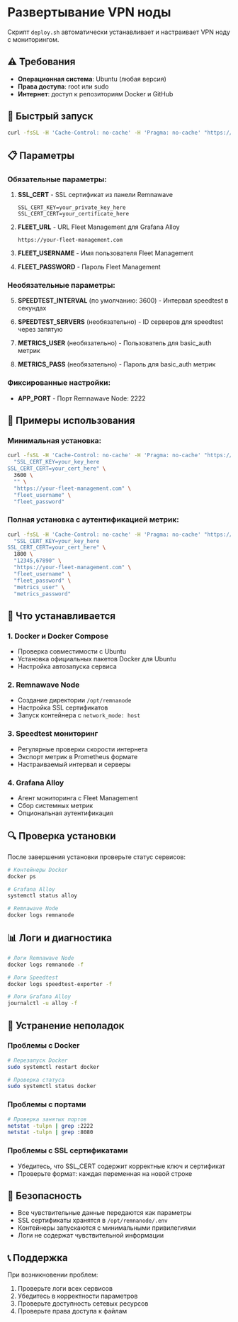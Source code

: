 # Развертывание VPN ноды

Скрипт `deploy.sh` автоматически устанавливает и настраивает VPN ноду с мониторингом.

## ⚠️ Требования

- **Операционная система**: Ubuntu (любая версия)
- **Права доступа**: root или sudo
- **Интернет**: доступ к репозиториям Docker и GitHub

## 🚀 Быстрый запуск

```bash
curl -fsSL -H 'Cache-Control: no-cache' -H 'Pragma: no-cache' "https://raw.githubusercontent.com/Beniamiiin/vpnnode/refs/heads/master/deploy.sh?nocache=$(uuidgen)" | sudo bash -s "{SSL_CERT}" 3600 "" "{FLEET_URL}" "{FLEET_USERNAME}" "{FLEET_PASSWORD}"
```

## 📋 Параметры

### Обязательные параметры:

1. **SSL_CERT** - SSL сертификат из панели Remnawave
   ```
   SSL_CERT_KEY=your_private_key_here
   SSL_CERT_CERT=your_certificate_here
   ```

2. **FLEET_URL** - URL Fleet Management для Grafana Alloy
   ```
   https://your-fleet-management.com
   ```

3. **FLEET_USERNAME** - Имя пользователя Fleet Management

4. **FLEET_PASSWORD** - Пароль Fleet Management

### Необязательные параметры:

5. **SPEEDTEST_INTERVAL** (по умолчанию: 3600) - Интервал speedtest в секундах

6. **SPEEDTEST_SERVERS** (необязательно) - ID серверов для speedtest через запятую

7. **METRICS_USER** (необязательно) - Пользователь для basic_auth метрик

8. **METRICS_PASS** (необязательно) - Пароль для basic_auth метрик

### Фиксированные настройки:

- **APP_PORT** - Порт Remnawave Node: 2222

## 📝 Примеры использования

### Минимальная установка:
```bash
curl -fsSL -H 'Cache-Control: no-cache' -H 'Pragma: no-cache' "https://raw.githubusercontent.com/Beniamiiin/vpnnode/refs/heads/master/deploy.sh?nocache=$(uuidgen)" | sudo bash -s \
  "SSL_CERT_KEY=your_key_here
SSL_CERT_CERT=your_cert_here" \
  3600 \
  "" \
  "https://your-fleet-management.com" \
  "fleet_username" \
  "fleet_password"
```

### Полная установка с аутентификацией метрик:
```bash
curl -fsSL -H 'Cache-Control: no-cache' -H 'Pragma: no-cache' "https://raw.githubusercontent.com/Beniamiiin/vpnnode/refs/heads/master/deploy.sh?nocache=$(uuidgen)" | sudo bash -s \
  "SSL_CERT_KEY=your_key_here
SSL_CERT_CERT=your_cert_here" \
  1800 \
  "12345,67890" \
  "https://your-fleet-management.com" \
  "fleet_username" \
  "fleet_password" \
  "metrics_user" \
  "metrics_password"
```

## 🔧 Что устанавливается

### 1. Docker и Docker Compose
- Проверка совместимости с Ubuntu
- Установка официальных пакетов Docker для Ubuntu
- Настройка автозапуска сервиса

### 2. Remnawave Node
- Создание директории `/opt/remnanode`
- Настройка SSL сертификатов
- Запуск контейнера с `network_mode: host`

### 3. Speedtest мониторинг
- Регулярные проверки скорости интернета
- Экспорт метрик в Prometheus формате
- Настраиваемый интервал и серверы

### 4. Grafana Alloy
- Агент мониторинга с Fleet Management
- Сбор системных метрик
- Опциональная аутентификация

## 🔍 Проверка установки

После завершения установки проверьте статус сервисов:

```bash
# Контейнеры Docker
docker ps

# Grafana Alloy
systemctl status alloy

# Remnawave Node
docker logs remnanode
```

## 📊 Логи и диагностика

```bash
# Логи Remnawave Node
docker logs remnanode -f

# Логи Speedtest
docker logs speedtest-exporter -f

# Логи Grafana Alloy
journalctl -u alloy -f
```

## 🚨 Устранение неполадок

### Проблемы с Docker
```bash
# Перезапуск Docker
sudo systemctl restart docker

# Проверка статуса
sudo systemctl status docker
```

### Проблемы с портами
```bash
# Проверка занятых портов
netstat -tulpn | grep :2222
netstat -tulpn | grep :8080
```

### Проблемы с SSL сертификатами
- Убедитесь, что SSL_CERT содержит корректные ключ и сертификат
- Проверьте формат: каждая переменная на новой строке

## 🔐 Безопасность

- Все чувствительные данные передаются как параметры
- SSL сертификаты хранятся в `/opt/remnanode/.env`
- Контейнеры запускаются с минимальными привилегиями
- Логи не содержат чувствительной информации

## 📞 Поддержка

При возникновении проблем:
1. Проверьте логи всех сервисов
2. Убедитесь в корректности параметров
3. Проверьте доступность сетевых ресурсов
4. Проверьте права доступа к файлам 